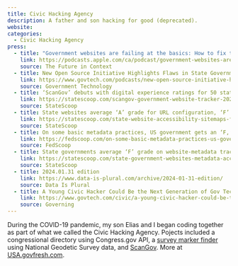 ```yaml
---
title: Civic Hacking Agency
description: A father and son hacking for good (deprecated).
website: 
categories:
  - Civic Hacking Agency
press:
  - title: "Government websites are failing at the basics: How to fix them"
    link: https://podcasts.apple.com/ca/podcast/government-websites-are-failing-at-the-basics-how-to/id1547149248?i=1000656553713
    source: The Future in Context
  - title: New Open Source Initiative Highlights Flaws in State Government Websites
    link: https://www.govtech.com/podcasts/new-open-source-initiative-highlights-flaws-in-state-government-websites
    source: Government Technology
  - title: ‘ScanGov’ debuts with digital experience ratings for 50 states
    link: https://statescoop.com/scangov-government-website-tracker-2024/
    source: StateScoop
  - title: State websites average ‘A’ grade for URL configuration, ‘F’ for sitemaps
    link: https://statescoop.com/state-website-accessibility-sitemaps-failing-grade/
    source: StateScoop
  - title: On some basic metadata practices, US government gets an ‘F,’ per new online tracker
    link: https://fedscoop.com/on-some-basic-metadata-practices-us-government-gets-an-f-per-new-online-tracker/
    source: FedScoop
  - title: State governments average ‘F’ grade on website-metadata tracker
    link: https://statescoop.com/state-government-websites-metadata-accessibility/
    source: StateScoop
  - title: 2024.01.31 edition
    link: https://www.data-is-plural.com/archive/2024-01-31-edition/
    source: Data Is Plural
  - title: A Young Civic Hacker Could Be the Next Generation of Gov Tech
    link: https://www.govtech.com/civic/a-young-civic-hacker-could-be-the-next-generation-of-gov-tech
    source: Governing
---
```


During the COVID-19 pandemic, my son Elias and I began coding together as part of what we called the Civic Hacking Agency. Pojects included a congressional directory using Congress.gov API, a [survey marker finder](https://usa.govfresh.com/geomarks/) using National Geodetic Survey data, and [ScanGov](/work/scangov). More at [USA.govfresh.com](https://usa.govfresh.com).